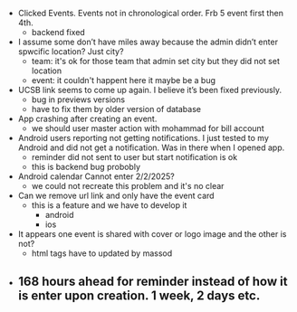 - Clicked Events. Events not in chronological order. Frb 5 event first then 4th.
	- backend fixed
- I assume some don’t have miles away because the admin didn’t enter spwcific location? Just city?
	- team: it's ok for those team that admin set city but they did not set location
	- event: it couldn't happent here it maybe be a bug
- UCSB link seems to come up again. I believe it’s been fixed previously.
	- bug in previews versions 
	- have to fix them by older version of database
- App crashing after creating an event.
	- we should user master action with mohammad for bill account
- Android users reporting not getting notifications. I just tested to my Android and did not get a notification. Was in there when I opened app.
	- reminder did not sent  to user but start notification is ok
	- this is backend bug probobly
- Android calendar  Cannot enter 2/2/2025?
	- we could not recreate this  problem and it's no clear
- Can we remove url link and only have the event card
	- this is a feature and we have to develop it
		- android
		- ios
- It appears one event is shared with cover or logo image and the other is not?
	-  html tags have to updated by massod
- 168 hours ahead for reminder instead of how it is enter upon creation. 1 week, 2 days etc.
	- 